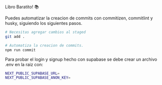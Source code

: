 Libro Baratito! 📚

Puedes automatizar la creacion de commits con commitizen, commitlint y husky, siguiendo los siguientes pasos.

```bash
# Necesitas agregar cambios al staged
git add .

# Automatiza la creacion de commits.
npm run commit
```

Para probar el login y signup hecho con supabase se debe crear un archivo .env en la raiz con:

```bash
NEXT_PUBLIC_SUPABASE_URL=
NEXT_PUBLIC_SUPABASE_ANON_KEY=
```
